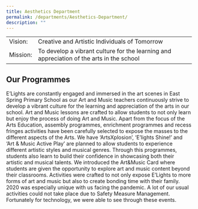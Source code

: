 ```yaml
---
title: Aesthetics Department
permalink: /departments/Aesthetics-Department/
description: ""
---
```

| ||
| -------- | -------- | 
| Vision:  | Creative and Artistic Individuals of Tomorrow  | 
|Mission:|To develop a vibrant culture for the learning and appreciation of the arts in the school

Our Programmes
--------------

E’Lights are constantly engaged and immersed in the art scenes in East Spring Primary School as our Art and Music teachers continuously strive to develop a vibrant culture for the learning and appreciation of the arts in our school. Art and Music lessons are crafted to allow students to not only learn but enjoy the process of doing Art and Music. Apart from the focus of the Arts Education, assembly programmes, enrichment programmes and recess fringes activities have been carefully selected to expose the masses to the different aspects of the Arts. We have ‘ArtsXplosion’, ‘E’lights Shine!’ and ‘Art & Music Active Play’ are planned to allow students to experience different artistic styles and musical genres. Through this programmes, students also learn to build their confidence in showcasing both their artistic and musical talents. We introduced the Art&Music Card where students are given the opportunity to explore art and music content beyond their classrooms. Activities were crafted to not only expose E’Lights to more forms of art and music but also to create bonding time with their family. 2020 was especially unique with us facing the pandemic. A lot of our usual activities could not take place due to Safety Measure Management. Fortunately for technology, we were able to see through these events.